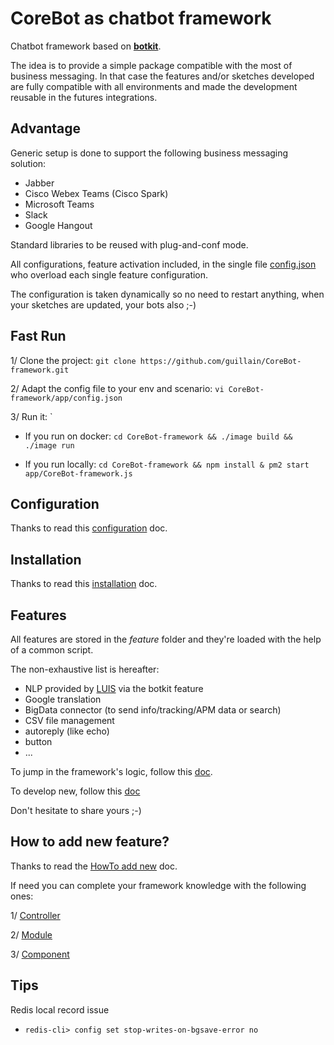 # CoreBot as chatbot framework
Chatbot framework based on **[botkit](https://botkit.ai/)**.

The idea is to provide a simple package compatible with the most of
business messaging.
In that case the features and/or sketches developed are fully
compatible with all environments and made the development reusable in
the futures integrations.

## Advantage
Generic setup is done to support the following business messaging
solution:
- Jabber
- Cisco Webex Teams (Cisco Spark)
- Microsoft Teams
- Slack
- Google Hangout

Standard libraries to be reused with plug-and-conf mode.

All configurations, feature activation included, in the single file
[config.json](app/config.json) who overload each single feature
configuration.

The configuration is taken dynamically so no need to restart anything,
when your sketches are updated, your bots also ;-)

## Fast Run
1/ Clone the project:
`git clone https://github.com/guillain/CoreBot-framework.git`

2/ Adapt the config file to your env and scenario:
`vi CoreBot-framework/app/config.json`

3/ Run it:
 `
  - If you run on docker:
  `cd CoreBot-framework && ./image build && ./image run`

  - If you run locally:
  `cd CoreBot-framework && npm install & pm2 start app/CoreBot-framework.js`

## Configuration
Thanks to read this [configuration](./doc/configuration.md) doc.

## Installation
Thanks to read this [installation](./doc/installation.md) doc.

## Features
All features are stored in the *feature* folder and they're loaded
with the help of a common script.

The non-exhaustive list is hereafter:
- NLP provided by [LUIS](https://botkit.ai/docs/readme-middlewares.html)
via the botkit feature
- Google translation
- BigData connector (to send info/tracking/APM data or search)
- CSV file management
- autoreply (like echo)
- button
- ...

To jump in the framework's logic, follow this [doc](doc/logic.md).

To develop new, follow this [doc](./doc/add_new.md)

Don't hesitate to share yours ;-)

## How to add new feature?
Thanks to read the [HowTo add new](./doc/add_new.md) doc.

If need you can complete your framework knowledge with the following
ones:

1/ [Controller](./doc/controller.md)

2/ [Module](./doc/module.md)

3/ [Component](./doc/component.md)

## Tips
Redis local record issue
- `redis-cli> config set stop-writes-on-bgsave-error no`

